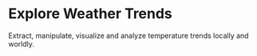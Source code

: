 # Explore Weather Trends

Extract, manipulate, visualize and analyze temperature trends locally and worldly.
